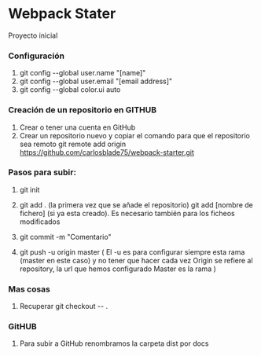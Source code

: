 # Webpack Stater

Proyecto inicial

### Configuración

1.  git config --global user.name "[name]"
2.  git config --global user.email "[email address]"
3.  git config --global color.ui auto

### Creación de un repositorio en GITHUB

1.  Crear o tener una cuenta en GitHub
2.  Crear un repositorio nuevo y copiar el comando para que el repositorio sea remoto
    git remote add origin https://github.com/carlosblade75/webpack-starter.git
    
### Pasos para subir:

1.  git init
2.  git add . (la primera vez que se añade el repositorio) 
    git add [nombre de fichero] (si ya esta creado). Es necesario también para los ficheos modificados

3.  git commit -m "Comentario"

4.  git push -u origin master   (
                                    El -u es para configurar siempre esta rama (master en este caso) y no tener que hacer cada vez
                                    Origin se refiere al repository, la url que hemos configurado
                                    Master es la rama
                                )

### Mas cosas

1.  Recuperar git checkout -- .

### GitHUB

1.  Para subir a GitHub renombramos la carpeta dist por docs
